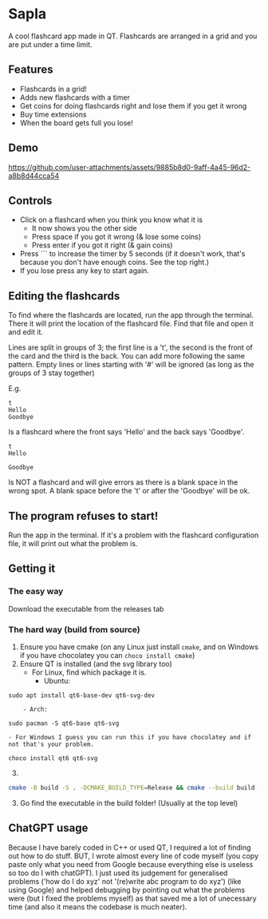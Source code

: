 # Sapla
A cool flashcard app made in QT. Flashcards are arranged in a grid and you are put under a time limit.

## Features
- Flashcards in a grid!
- Adds new flashcards with a timer
- Get coins for doing flashcards right and lose them if you get it wrong
- Buy time extensions
- When the board gets full you lose!

## Demo
https://github.com/user-attachments/assets/9885b8d0-9aff-4a45-96d2-a8b8d44cca54

## Controls
- Click on a flashcard when you think you know what it is
    - It now shows you the other side
    - Press space if you got it wrong (& lose some coins)
    - Press enter if you got it right (& gain coins)
- Press `\`` to increase the timer by 5 seconds (if it doesn't work, that's because you don't have enough coins. See the top right.)
- If you lose press any key to start again.

## Editing the flashcards
To find where the flashcards are located, run the app through the terminal. There it will print the location of the flashcard file. Find that file and open it and edit it.

Lines are split in groups of 3; the first line is a 't', the second is the front of the card and the third is the back. You can add more following the same pattern. Empty lines or lines starting with '#' will be ignored (as long as the groups of 3 stay together)

E.g.
```
t
Hello
Goodbye
```
Is a flashcard where the front says 'Hello' and the back says 'Goodbye'.
```
t
Hello

Goodbye
```
Is NOT a flashcard and will give errors as there is a blank space in the wrong spot. A blank space before the 't' or after the 'Goodbye' will be ok.

## The program refuses to start!
Run the app in the terminal. If it's a problem with the flashcard configuration file, it will print out what the problem is.

## Getting it
### The easy way
Download the executable from the releases tab
### The hard way (build from source)
1. Ensure you have cmake (on any Linux just install `cmake`, and on Windows if you have chocolatey you can `choco install cmake`)
2. Ensure QT is installed (and the svg library too)
    - For Linux, find which package it is.
        - Ubuntu:
```
sudo apt install qt6-base-dev qt6-svg-dev
```
        - Arch:
```
sudo pacman -S qt6-base qt6-svg
```
    - For Windows I guess you can run this if you have chocolatey and if not that's your problem.
```
choco install qt6 qt6-svg
```
3. 
```bash
cmake -B build -S . -DCMAKE_BUILD_TYPE=Release && cmake --build build --parallel --config Release
```
3. Go find the executable in the build folder! (Usually at the top level)

## ChatGPT usage
Because I have barely coded in C++ or used QT, I required a lot of finding out how to do stuff. BUT, I wrote almost every line of code myself (you copy paste only what you need from Google because everything else is useless so too do I with chatGPT). I just used its judgement for generalised problems ('how do I do xyz' not '(re)write abc program to do xyz') (like using Google) and helped debugging by pointing out what the problems were (but I fixed the problems myself) as that saved me a lot of unecessary time (and also it means the codebase is much neater).

